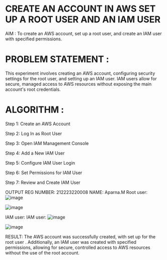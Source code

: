 # CREATE AN ACCOUNT IN AWS SET UP A ROOT USER AND AN IAM USER
AIM :
To create an AWS account, set up a root user, and create an IAM user with specified permissions.

# PROBLEM STATEMENT :
This experiment involves creating an AWS account, configuring security settings for the root user, and setting up an IAM user. IAM users allow for secure, managed access to AWS resources without exposing the main account's root credentials.

# ALGORITHM :
Step 1: Create an AWS Account

Step 2: Log In as Root User

Step 3: Open IAM Management Console

Step 4: Add a New IAM User

Step 5: Configure IAM User Login

Step 6: Set Permissions for IAM User

Step 7: Review and Create IAM User

OUTPUT
REG NUMBER: 212223220008
NAME: Aparna.M
Root user: ![image](https://github.com/user-attachments/assets/90ba5ed8-eff1-44f1-a29d-3373511dc6a1)

![image](https://github.com/user-attachments/assets/2d1ce367-f09e-46bf-ab53-b7fb414db371)


IAM user: IAM user: ![image](https://github.com/user-attachments/assets/dfe2fb70-84a7-4d66-aaff-f9b1ab10ef10)

![image](https://github.com/user-attachments/assets/f3bed2b3-527e-4900-a4e1-cc7d05ab50be)


RESULT:
The AWS account was successfully created, with set up for the root user . Additionally, an IAM user was created with specified permissions, allowing for secure, controlled access to AWS resources without the use of the root account.

